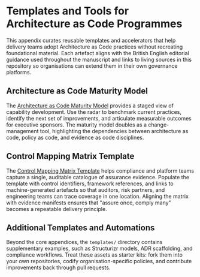 # Templates and Tools for Architecture as Code Programmes

This appendix curates reusable templates and accelerators that help delivery teams adopt Architecture as Code practices without
recreating foundational material. Each artefact aligns with the British English editorial guidance used throughout the
manuscript and links to living sources in this repository so organisations can extend them in their own governance platforms.

## Architecture as Code Maturity Model

The [Architecture as Code Maturity Model](architecture_as_code_maturity_model.md) provides a staged view of capability
development. Use the radar to benchmark current practices, identify the next set of improvements, and articulate measurable
outcomes for executive sponsors. The maturity model doubles as a change-management tool, highlighting the dependencies between
architecture as code, policy as code, and evidence as code disciplines.

## Control Mapping Matrix Template

The [Control Mapping Matrix Template](appendix_c_control_mapping_matrix_template.md) helps compliance and platform teams capture
a single, auditable catalogue of assurance evidence. Populate the template with control identifiers, framework references, and
links to machine-generated artefacts so that auditors, risk partners, and engineering teams can trace coverage in one location.
Aligning the matrix with evidence manifests ensures that "assure once, comply many" becomes a repeatable delivery principle.

## Additional Templates and Automations

Beyond the core appendices, the `templates/` directory contains supplementary examples, such as
Structurizr models, ADR scaffolding, and compliance workflows. Treat these assets as starter kits: fork them into your own
repositories, codify organisation-specific policies, and contribute improvements back through pull requests.
